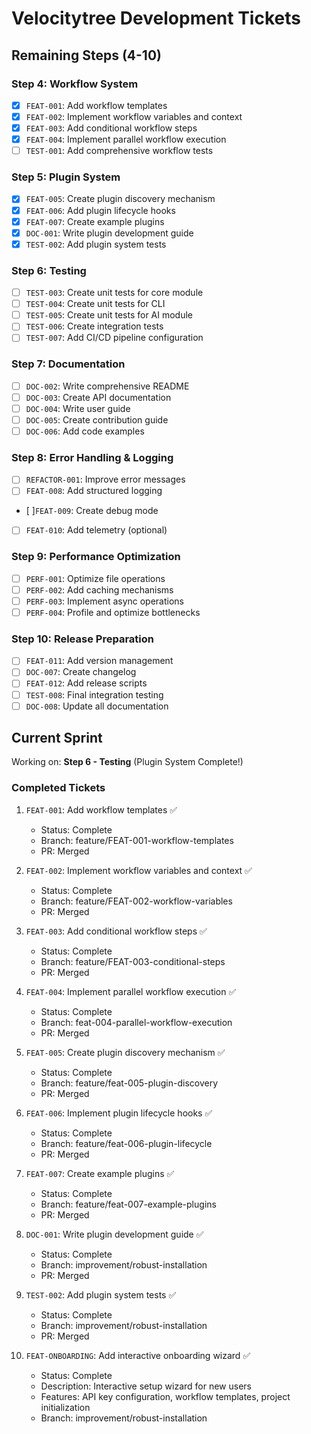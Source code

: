 # Velocitytree Development Tickets

## Remaining Steps (4-10)

### Step 4: Workflow System
- [x] `FEAT-001`: Add workflow templates
- [x] `FEAT-002`: Implement workflow variables and context
- [x] `FEAT-003`: Add conditional workflow steps
- [x] `FEAT-004`: Implement parallel workflow execution
- [ ] `TEST-001`: Add comprehensive workflow tests

### Step 5: Plugin System
- [x] `FEAT-005`: Create plugin discovery mechanism
- [x] `FEAT-006`: Add plugin lifecycle hooks
- [x] `FEAT-007`: Create example plugins
- [x] `DOC-001`: Write plugin development guide
- [x] `TEST-002`: Add plugin system tests

### Step 6: Testing
- [ ] `TEST-003`: Create unit tests for core module
- [ ] `TEST-004`: Create unit tests for CLI
- [ ] `TEST-005`: Create unit tests for AI module
- [ ] `TEST-006`: Create integration tests
- [ ] `TEST-007`: Add CI/CD pipeline configuration

### Step 7: Documentation
- [ ] `DOC-002`: Write comprehensive README
- [ ] `DOC-003`: Create API documentation
- [ ] `DOC-004`: Write user guide
- [ ] `DOC-005`: Create contribution guide
- [ ] `DOC-006`: Add code examples

### Step 8: Error Handling & Logging
- [ ] `REFACTOR-001`: Improve error messages
- [ ] `FEAT-008`: Add structured logging
- [ ]`FEAT-009`: Create debug mode
- [ ] `FEAT-010`: Add telemetry (optional)

### Step 9: Performance Optimization
- [ ] `PERF-001`: Optimize file operations
- [ ] `PERF-002`: Add caching mechanisms
- [ ] `PERF-003`: Implement async operations
- [ ] `PERF-004`: Profile and optimize bottlenecks

### Step 10: Release Preparation
- [ ] `FEAT-011`: Add version management
- [ ] `DOC-007`: Create changelog
- [ ] `FEAT-012`: Add release scripts
- [ ] `TEST-008`: Final integration testing
- [ ] `DOC-008`: Update all documentation

## Current Sprint

Working on: **Step 6 - Testing** (Plugin System Complete!)

### Completed Tickets
1. `FEAT-001`: Add workflow templates ✅
   - Status: Complete
   - Branch: feature/FEAT-001-workflow-templates
   - PR: Merged

2. `FEAT-002`: Implement workflow variables and context ✅
   - Status: Complete
   - Branch: feature/FEAT-002-workflow-variables
   - PR: Merged

3. `FEAT-003`: Add conditional workflow steps ✅
   - Status: Complete
   - Branch: feature/FEAT-003-conditional-steps
   - PR: Merged

4. `FEAT-004`: Implement parallel workflow execution ✅
   - Status: Complete
   - Branch: feat-004-parallel-workflow-execution
   - PR: Merged

5. `FEAT-005`: Create plugin discovery mechanism ✅
   - Status: Complete
   - Branch: feature/feat-005-plugin-discovery
   - PR: Merged

6. `FEAT-006`: Implement plugin lifecycle hooks ✅
   - Status: Complete  
   - Branch: feature/feat-006-plugin-lifecycle
   - PR: Merged

7. `FEAT-007`: Create example plugins ✅
   - Status: Complete
   - Branch: feature/feat-007-example-plugins
   - PR: Merged

8. `DOC-001`: Write plugin development guide ✅
   - Status: Complete
   - Branch: improvement/robust-installation
   - PR: Merged

9. `TEST-002`: Add plugin system tests ✅
   - Status: Complete
   - Branch: improvement/robust-installation
   - PR: Merged

10. `FEAT-ONBOARDING`: Add interactive onboarding wizard ✅
    - Status: Complete
    - Description: Interactive setup wizard for new users
    - Features: API key configuration, workflow templates, project initialization
    - Branch: improvement/robust-installation
   